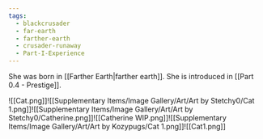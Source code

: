 ```yaml
---
tags:
  - blackcrusader
  - far-earth
  - farther-earth
  - crusader-runaway
  - Part-I-Experience
---
```

She was born in [[Farther Earth|farther earth]]. She is introduced in [[Part 0.4 - Prestige]].

![[Cat.png]]![[Supplementary Items/Image Gallery/Art/Art by Stetchy0/Cat 1.png]]![[Supplementary Items/Image Gallery/Art/Art by Stetchy0/Catherine.png]]![[Catherine WIP.png]]![[Supplementary Items/Image Gallery/Art/Art by Kozypugs/Cat 1.png]]![[Cat1.png]]
